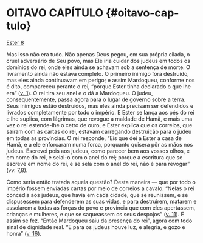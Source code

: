 # OITAVO CAPÍTULO {#oitavo-cap-tulo}

[Ester 8](http://bibliaonline.com.br/acf/et/8)

Mas isso não era tudo. Não apenas Deus pegou, em sua própria cilada, o cruel adversário de Seu povo, mas Ele iria cuidar dos judeus em todos os domínios do rei, onde eles ainda se achavam sob a sentença de morte. O livramento ainda não estava completo. O primeiro inimigo fora destruído, mas eles ainda continuavam em perigo; e assim Mardoqueu, conforme nos é dito, compareceu perante o rei, “porque Ester tinha declarado o que lhe era” ([v. 1](http://bibliaonline.com.br/acf/et/8/1)). O rei tira seu anel e o dá a Mardoqueu. O judeu, consequentemente, passa agora para o lugar de governo sobre a terra. Seus inimigos estão destruídos, mas eles ainda precisam ser defendidos e livrados completamente por todo o império. E Ester se lança aos pés do rei e lhe suplica, com lágrimas, que revogue a maldade de Hamã, e mais uma vez o rei estende-lhe o cetro de ouro, e Ester explica que os correios, que saíram com as cartas do rei, estavam carregando destruição para o judeu em todas as províncias. O rei responde, “Eis que dei a Ester a casa de Hamã, e a ele enforcaram numa forca, porquanto quisera pôr as mãos nos judeus. Escrevei pois aos judeus, como parecer bem aos vossos olhos, e em nome do rei, e selai-o com o anel do rei; porque a escritura que se escreve em nome do rei, e se sela com o anel do rei, não é para revogar” (vv. 7,8).

Como seria então tratada aquela questão? Desta maneira — que por todo o império fossem enviadas cartas por meio de correios a cavalo. “Nelas o rei concedia aos judeus, que havia em cada cidade, que se reunissem, e se dispusessem para defenderem as suas vidas, e para destruírem, matarem e assolarem a todas as forças do povo e província que com eles apertassem, crianças e mulheres, e que se saqueassem os seus despojos” ([v. 11](http://bibliaonline.com.br/acf/et/8/11)). E assim se fez. “Então Mardoqueu saiu da presença do rei”, agora com todo sinal de dignidade real. “E para os judeus houve luz, e alegria, e gozo e honra” ([v. 16](http://bibliaonline.com.br/acf/et/8/16)).